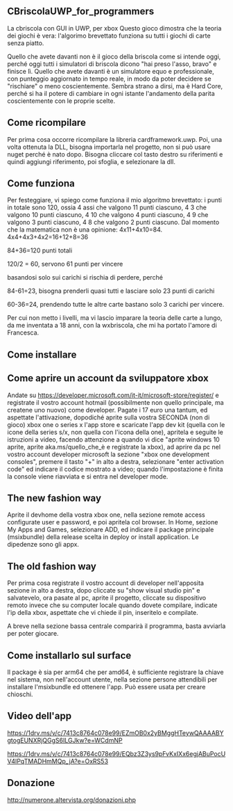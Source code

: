 ## CBriscolaUWP_for_programmers
La cbriscola con GUI in UWP, per xbox
Questo gioco dimostra che la teoria dei giochi è vera: l'algorimo brevettato funziona su tutti i giochi di carte senza piatto.

Quello che avete davanti non è il gioco della briscola come si intende oggi, perché oggi tutti i simulatori di briscola dicono "hai preso l'asso, bravo" e finisce lì. Quello che avete davanti è un simulatore equo e professionale, con punteggio aggiornato in tempo reale, in modo da poter decidere se "rischiare" o meno coscientemente. Sembra strano a dirsi, ma è Hard Core, perché si ha il potere di cambiare in ogni istante l'andamento della parita coscientemente con le proprie scelte.

## Come ricompilare
Per prima cosa occorre ricompilare la libreria cardframework.uwp.
Poi, una volta ottenuta la DLL, bisogna importarla nel progetto, non si può usare nuget perché è nato dopo.
Bisogna cliccare col tasto destro su riferimenti e quindi aggiungi riferimento, poi sfoglia, e selezionare la dll.


## Come funziona
Per festeggiare, vi spiego come funziona il mio algoritmo brevettato:
i punti in totale sono 120, ossia 4 assi che valgono 11 punti ciascuno, 4 3 che valgono 10 punti ciascuno, 4 10 che valgono 4 punti ciascuno, 4 9 che valgono 3 punti ciascuno, 4 8 che valgono 2 punti ciascuno.
Dal momento che la matematica non è una opinione:
4x11+4x10=84.
4x4+4x3+4x2=16+12+8=36

84+36=120 punti totali

120/2 = 60, servono 61 punti per vincere

basandosi solo sui carichi si rischia di perdere, perché

84-61=23, bisogna prenderli quasi tutti e lasciare solo 23 punti di carichi

60-36=24, prendendo tutte le altre carte bastano solo 3 carichi per vincere.

Per cui non metto i livelli, ma vi lascio imparare la teoria delle carte a lungo, da me inventata a 18 anni, con la wxbriscola, che mi ha portato l'amore di Francesca. 
## Come installare

## Come aprire un account da sviluppatore xbox

Andate su https://developer.microsoft.com/it-it/microsoft-store/register/ e registrate il vostro account hotmail (possibilmente non quello principale, ma createne uno nuovo) come developer. Pagate i 17 euro una tantum, ed aspettate l'attivazione, dopodiché aprite sulla vostra SECONDA (non di gioco) xbox one o series x l'app store e scaricate l'app dev kit (quella con le icone della series s/x, non quella con l'icona della one), apritela e seguite le istruzioni a video, facendo attenzione a quando vi dice "aprite windows 10 aprite, aprite aka.ms/quello_che_è e registrate la xbox), ad aprire da pc nel vostro account developer microsoft la sezione "xbox one development consoles", premere il tasto "+" in alto a destra, selezionare "enter activation code" ed indicare il codice mostrato a video; quando l'impostazione è finita la console viene riavviata e si entra nel developer mode.

## The new fashion way

Aprite il devhome della vostra xbox one, nella sezione remote access configurate user e password, e poi apritela col browser.
In Home, sezione My Apps and Games, selezionare ADD, ed indicare il package principale (msixbundle) della release scelta in deploy or install application.
Le dipedenze sono gli appx.

## The old fashion way
Per prima cosa registrate il vostro account di developer nell'apposita sezione in alto a destra, dopo cliccate su "show visual studio pin" e salvatevelo, ora pasate al pc, aprite il progetto, cliccate su dispositivo remoto invece che su computer locale quando dovete compilare, indicate l'ip della xbox, aspettate che vi chiede il pin, inseritelo e compilate.

A breve nella sezione bassa centrale comparirà il programma, basta avviarla per poter giocare.


## Come installarlo sul surface

Il package è sia per arm64 che per amd64, è sufficiente registrare la chiave nel sistema, non nell'account utente, nella sezione persone attendibili per installare l'msixbundle ed ottenere l'app.
Può essere usata per creare chioschi.


## Video dell'app

https://1drv.ms/v/c/7413c8764c078e99/EZmOB0x2yBMggHTeywQAAAABYgtogEUNXRjQGgS6ILGJkw?e=WCdmNP

https://1drv.ms/v/c/7413c8764c078e99/EQbz3Z3ys9pFvKxIXx6egjABuPocUV4IPqTMADHmMQp_jA?e=OxRS53

## Donazione

http://numerone.altervista.org/donazioni.php
